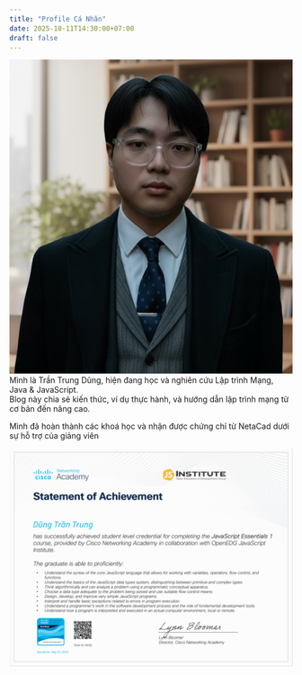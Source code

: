 ```yaml
---
title: "Profile Cá Nhân"
date: 2025-10-11T14:30:00+07:00
draft: false
---
```

![personal](/images/personal2.jpg)
Mình là Trần Trung Dũng, hiện đang học và nghiên cứu Lập trình Mạng, Java & JavaScript.  
Blog này chia sẻ kiến thức, ví dụ thực hành, và hướng dẫn lập trình mạng từ cơ bản đến nâng cao.

Mình đã hoàn thành các khoá học và nhận được chứng chỉ từ NetaCad dưới sự hỗ trợ của giảng viên 

![ChungChi1](/images/{3EBF1334-B6B5-4E4A-8871-99CA552BBA9C}.png)
